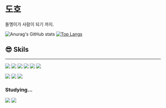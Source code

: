# 도호
돌멩이가 사람이 되기 까지. 

![Anurag's GitHub stats](https://github-readme-stats.vercel.app/api?username=Kodo92&count_private=true&show_icons=true)
[![Top Langs](https://github-readme-stats.vercel.app/api/top-langs/?username=Kodo92&layout=compact&exclude_repo=Coding-test-practice,DOHO,Library)](https://github.com/anuraghazra/github-readme-stats)   

## :sunglasses: Skils
---
<img src="https://img.shields.io/badge/Java-007396?style=flat&logo=Java&logoColor=white"/> <img src="https://img.shields.io/badge/C++-00599C?style=flat&logo=C%2B%2B&logoColor=white"/> <img src="https://img.shields.io/badge/Spring Boot-6DB33F?style=flat&logo=Spring Boot&logoColor=white"/>  <img src="https://img.shields.io/badge/JPA Hibernate-59666C?style=flat&logo=Hibernate&logoColor=white"/> <img src="https://img.shields.io/badge/MySQL-4479A1?style=flat&logo=MySQL&logoColor=white"/> <img src="https://img.shields.io/badge/MariaDB-003545?style=flat&logo=MariaDB&logoColor=white"/>

<img src="https://img.shields.io/badge/Docker-2496ED?style=flat&logo=Docker&logoColor=white"/> <img src="https://img.shields.io/badge/NGINX-009639?style=flat&logo=NGINX&logoColor=white"/> <img src="https://img.shields.io/badge/Jenkins-D24939?style=flat&logo=Jenkins&logoColor=white"/> 
 
### **Studying...**
<img src="https://img.shields.io/badge/Spring Security-6DB33F?style=flat&logo=Spring Security&logoColor=white"/>  <img src="https://img.shields.io/badge/Redis-DC382D?style=flat&logo=Redis&logoColor=white"/> 

